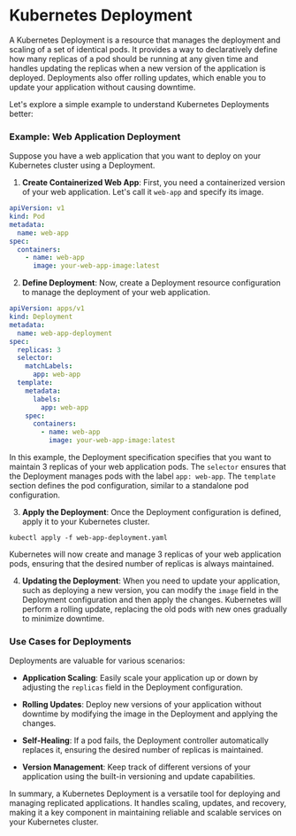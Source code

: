 # Kubernetes Deployment

A Kubernetes Deployment is a resource that manages the deployment and scaling of a set of identical pods. It provides a way to declaratively define how many replicas of a pod should be running at any given time and handles updating the replicas when a new version of the application is deployed. Deployments also offer rolling updates, which enable you to update your application without causing downtime.

Let's explore a simple example to understand Kubernetes Deployments better:

### Example: Web Application Deployment

Suppose you have a web application that you want to deploy on your Kubernetes cluster using a Deployment.

1. **Create Containerized Web App**: First, you need a containerized version of your web application. Let's call it `web-app` and specify its image.

```yaml
apiVersion: v1
kind: Pod
metadata:
  name: web-app
spec:
  containers:
    - name: web-app
      image: your-web-app-image:latest
```

2. **Define Deployment**: Now, create a Deployment resource configuration to manage the deployment of your web application.

```yaml
apiVersion: apps/v1
kind: Deployment
metadata:
  name: web-app-deployment
spec:
  replicas: 3
  selector:
    matchLabels:
      app: web-app
  template:
    metadata:
      labels:
        app: web-app
    spec:
      containers:
        - name: web-app
          image: your-web-app-image:latest
```

In this example, the Deployment specification specifies that you want to maintain 3 replicas of your web application pods. The `selector` ensures that the Deployment manages pods with the label `app: web-app`. The `template` section defines the pod configuration, similar to a standalone pod configuration.

3. **Apply the Deployment**: Once the Deployment configuration is defined, apply it to your Kubernetes cluster.

```shell
kubectl apply -f web-app-deployment.yaml
```

Kubernetes will now create and manage 3 replicas of your web application pods, ensuring that the desired number of replicas is always maintained.

4. **Updating the Deployment**: When you need to update your application, such as deploying a new version, you can modify the `image` field in the Deployment configuration and then apply the changes. Kubernetes will perform a rolling update, replacing the old pods with new ones gradually to minimize downtime.

### Use Cases for Deployments

Deployments are valuable for various scenarios:

- **Application Scaling**: Easily scale your application up or down by adjusting the `replicas` field in the Deployment configuration.

- **Rolling Updates**: Deploy new versions of your application without downtime by modifying the image in the Deployment and applying the changes.

- **Self-Healing**: If a pod fails, the Deployment controller automatically replaces it, ensuring the desired number of replicas is maintained.

- **Version Management**: Keep track of different versions of your application using the built-in versioning and update capabilities.

In summary, a Kubernetes Deployment is a versatile tool for deploying and managing replicated applications. It handles scaling, updates, and recovery, making it a key component in maintaining reliable and scalable services on your Kubernetes cluster.
